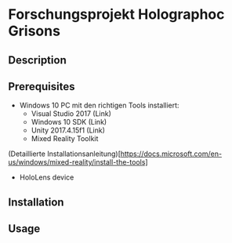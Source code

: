 # Forschungsprojekt Holographoc Grisons

## Description

## Prerequisites

- Windows 10 PC mit den richtigen Tools installiert:
  - Visual Studio 2017 (Link)
  - Windows 10 SDK (Link)
  - Unity 2017.4.15f1 (Link)
  - Mixed Reality Toolkit
  
(Detaillierte Installationsanleitung)[https://docs.microsoft.com/en-us/windows/mixed-reality/install-the-tools]
- HoloLens device 



## Installation

## Usage

